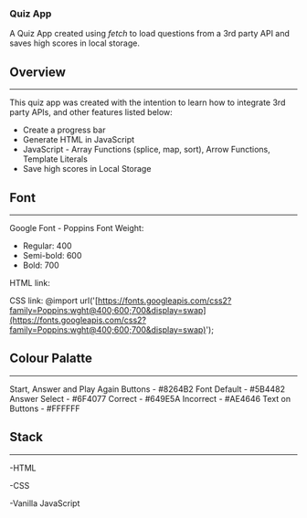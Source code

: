 ### Quiz App

A Quiz App created using *fetch* to load questions from a 3rd party API and saves high scores in local storage.

## Overview

* * *

This quiz app was created with the intention to learn how to integrate 3rd party APIs, and other features listed below:

- Create a progress bar
- Generate HTML in JavaScript
- JavaScript - Array Functions (splice, map, sort), Arrow Functions, Template Literals
- Save high scores in Local Storage

## Font
* * *

Google Font - Poppins
Font Weight:

- Regular: 400
- Semi-bold: 600
- Bold: 700

HTML link:
<link href="[https://fonts.googleapis.com/css2?family=Poppins:wght@400;600;700&display=swap](https://fonts.googleapis.com/css2?family=Poppins:wght@400;600;700&display=swap)" rel="stylesheet">

CSS link:
@import url('[https://fonts.googleapis.com/css2?family=Poppins:wght@400;600;700&display=swap](https://fonts.googleapis.com/css2?family=Poppins:wght@400;600;700&display=swap)');

## Colour Palatte

* * *

Start, Answer and Play Again Buttons - #8264B2
Font Default - #5B4482
Answer Select - #6F4077
Correct - #649E5A
Incorrect - #AE4646
Text on Buttons - #FFFFFF

## Stack

* * *

-HTML

-CSS

-Vanilla JavaScript